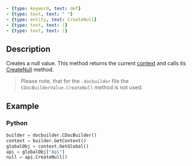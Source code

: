 ```yml signature
- {type: keyword, text: def}
- {type: text, text: " "}
- {type: entity, text: CreateNull}
- {type: text, text: (}
- {type: text, text: )}
```

## Description

Creates a null value. This method returns the current [context](../CDocBuilderContext/CDocBuilderContext.md) and calls its [CreateNull](../CDocBuilderContext/CreateNull.md) method.

> Please note, that for the `.docbuilder` file the `CDocBuilderValue.CreateNull` method is not used.

## Example

### Python

``` py
builder = docbuilder.CDocBuilder()
context = builder.GetContext()
globalObj = context.GetGlobal()
api = globalObj["Api"]
null = api.CreateNull()
```
